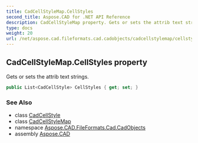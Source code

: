 ```yaml
---
title: CadCellStyleMap.CellStyles
second_title: Aspose.CAD for .NET API Reference
description: CadCellStyleMap property. Gets or sets the attrib text strings
type: docs
weight: 20
url: /net/aspose.cad.fileformats.cad.cadobjects/cadcellstylemap/cellstyles/
---
```

## CadCellStyleMap.CellStyles property

Gets or sets the attrib text strings.

```csharp
public List<CadCellStyle> CellStyles { get; set; }
```

### See Also

* class [CadCellStyle](../../cadcellstyle/)
* class [CadCellStyleMap](../)
* namespace [Aspose.CAD.FileFormats.Cad.CadObjects](../../cadcellstylemap/)
* assembly [Aspose.CAD](../../../)


